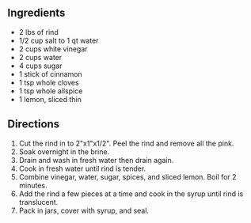 <div id="wikitext">

<div style="display: none;">

Summary:Watermelon Rind Pickles (from Mrs. Reba Clark)
Parent:(Recipes.)Salads <span
class="wikiword">[IncludeMe](http://wiki.tamouse.org?n=Recipes.IncludeMe?action=edit)[?](http://wiki.tamouse.org?n=Recipes.IncludeMe?action=edit)</span>:[Salads](http://wiki.tamouse.org?n=Recipes.Salads?action=print)
Categories:[Recipes](http://wiki.tamouse.org?n=Category.Recipes),
[Salad](http://wiki.tamouse.org?n=Category.Salad) Tags: watermelon,
pickles

</div>

<span id="ingredients"></span>

Ingredients
-----------

-   2 lbs of rind
-   1/2 cup salt to 1 qt water
-   2 cups white vinegar
-   2 cups water
-   4 cups sugar
-   1 stick of cinnamon
-   1 tsp whole cloves
-   1 tsp whole allspice
-   1 lemon, sliced thin

<span id="directions"></span>

Directions
----------

1.  Cut the rind in to 2"x1"x1/2". Peel the rind and remove all the
    pink.
2.  Soak overnight in the brine.
3.  Drain and wash in fresh water then drain again.
4.  Cook in fresh water until rind is tender.
5.  Combine vinegar, water, sugar, spices, and sliced lemon. Boil for 2
    minutes.
6.  Add the rind a few pieces at a time and cook in the syrup until rind
    is translucent.
7.  Pack in jars, cover with syrup, and seal.

<div class="vspace">

</div>

</div>
